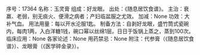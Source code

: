 序号：17364
名称：玉灵膏
组成：好龙眼。
出处：《随息居饮食谱》。
主治：衰羸、老弱，别无痰火、便滑之病者；产妇临盆服之尤效。
加减：None
功效：大补气血。
用法用量：每以开水沦服1匙。
制备方法：自剥好龙眼，盛竹筒式瓷碗内，每肉1两，入白洋糖1钱，碗口幂以丝绵1层。日日于饭锅上蒸之，蒸到100次。
临床应用：None
各家论述：None
用药禁忌：None
附注：代参膏（《随息居饮食谱》）、龙眼膏（《医学碎金录》）。
